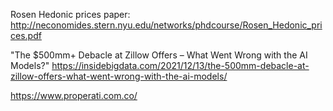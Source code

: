 Rosen Hedonic prices paper: http://neconomides.stern.nyu.edu/networks/phdcourse/Rosen_Hedonic_prices.pdf

"The $500mm+ Debacle at Zillow Offers – What Went Wrong with the AI Models?"
https://insidebigdata.com/2021/12/13/the-500mm-debacle-at-zillow-offers-what-went-wrong-with-the-ai-models/

https://www.properati.com.co/